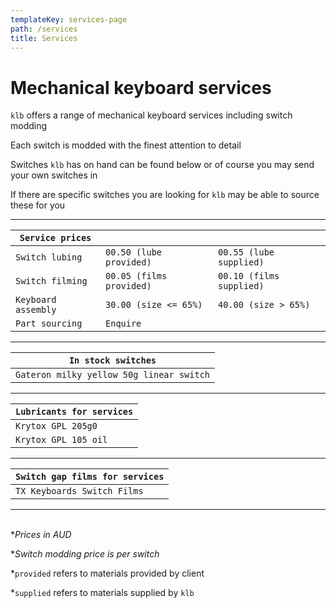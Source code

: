 ```yaml
---
templateKey: services-page
path: /services
title: Services
---
```

# Mechanical keyboard services

`klb` offers a range of mechanical keyboard services including switch modding

Each switch is modded with the finest attention to detail

Switches `klb` has on hand can be found below or of course you may send your own switches in

If there are specific switches you are looking for `klb` may be able to source these for you

---

| `Service prices`       |                        |                        |
| -------------------- | ---------------------- | ---------------------- |
| `Switch lubing`        | `00.50 (lube provided)`  | `00.55 (lube supplied)`  |
| `Switch filming`       | `00.05 (films provided)` | `00.10 (films supplied)` |
| `Keyboard assembly`    | `30.00 (size <= 65%)`   | `40.00 (size > 65%)`    |
| `Part sourcing`        | `Enquire`                |                        |

---

| `In stock switches` |
|-|
| `Gateron milky yellow 50g linear switch` |

---

| `Lubricants for services` |
|-|
| `Krytox GPL 205g0` |
| `Krytox GPL 105 oil` |

---

| `Switch gap films for services` |
|-|
| `TX Keyboards Switch Films` |

---
\
**Prices in AUD*

**Switch modding price is per switch*

*`provided` refers to materials provided by client

*`supplied` refers to materials supplied by `klb`